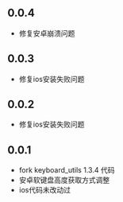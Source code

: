 ## 0.0.4

* 修复安卓崩溃问题

## 0.0.3

* 修复ios安装失败问题

## 0.0.2

* 修复ios安装失败问题


## 0.0.1

* fork keyboard_utils 1.3.4 代码
* 安卓软键盘高度获取方式调整
* ios代码未改动过
